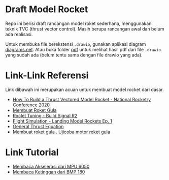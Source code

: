 # Draft Model Rocket

Repo ini berisi draft rancangan model roket sederhana, menggunakan teknik TVC (thrust vector control). Masih berupa rancangan awal dan belum ada realisasi.

Untuk membuka file berekstensi `.drawio`, gunakan aplikasi diagram [diagrams.net](https://www.diagrams.net/). Atau buka folder [pdf](pdf/) untuk melihat hasil pdf dari file `.drawio` yang sudah ada (belum tentu sama dengan file drawio yang ada).

# Link-Link Referensi

Link dibawah ini merupakan acuan untuk membuat model rocket dari dasar.

- [How To Build a Thrust Vectored Model Rocket - National Rocketry Conference 2020](https://www.youtube.com/watch?v=4cw9K9yuIyU)
- [Membuat Roket Gula](https://id.wikihow.com/Membuat-Roket-Gula)
- [Roclet Tuning - Build Signal R2](https://www.youtube.com/watch?v=w8pu5PhD2B8)
- [Flight Simulation - Landing Model Rockets Ep. 1](https://www.youtube.com/watch?v=LIu2MedOHLc)
- [General Thrust Equation](https://www.grc.nasa.gov/www/k-12/VirtualAero/BottleRocket/airplane/thrsteq.html)
- [Membuat roket gula . Ujicoba motor roket gula](https://www.youtube.com/watch?v=aAMxdWcpMvk)

# Link Tutorial

- [Membaca Akselerasi dari MPU 6050](https://howtomechatronics.com/tutorials/arduino/arduino-and-mpu6050-accelerometer-and-gyroscope-tutorial/)
- [Membaca Ketinggan dari BMP 180](https://randomnerdtutorials.com/guide-for-bmp180-barometric-sensor-with-arduino/)
